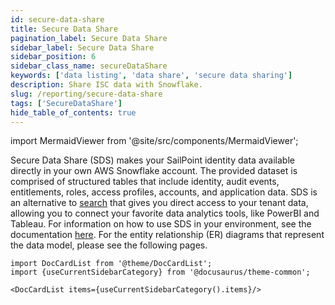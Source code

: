 ```yaml
---
id: secure-data-share
title: Secure Data Share
pagination_label: Secure Data Share
sidebar_label: Secure Data Share
sidebar_position: 6
sidebar_class_name: secureDataShare
keywords: ['data listing', 'data share', 'secure data sharing']
description: Share ISC data with Snowflake.
slug: /reporting/secure-data-share
tags: ['SecureDataShare']
hide_table_of_contents: true
---
```


import MermaidViewer from '@site/src/components/MermaidViewer';

Secure Data Share (SDS) makes your SailPoint identity data available directly in your own AWS Snowflake account. The provided dataset is comprised of structured tables that include identity, audit events, entitlements, roles, access profiles, accounts, and application data. SDS is an alternative to [search](https://documentation.sailpoint.com/saas/help/search/index.html) that gives you direct access to your tenant data, allowing you to connect your favorite data analytics tools, like PowerBI and Tableau. For information on how to use SDS in your environment, see the documentation [here](https://documentation.sailpoint.com/saas/help/secure_data_share/secure_data_share.html). For the entity relationship (ER) diagrams that represent the data model, please see the following pages.

```mdx-code-block
import DocCardList from '@theme/DocCardList';
import {useCurrentSidebarCategory} from '@docusaurus/theme-common';

<DocCardList items={useCurrentSidebarCategory().items}/>
```
